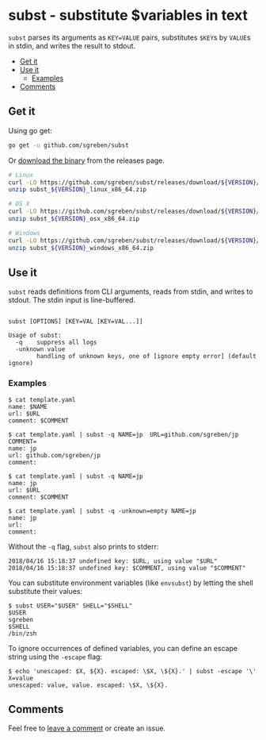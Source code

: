 # subst - substitute $variables in text

`subst` parses its arguments as `KEY=VALUE` pairs, substitutes `$KEY`s by `VALUE`s in stdin, and writes the result to stdout.

<!-- TOC -->

- [Get it](#get-it)
- [Use it](#use-it)
    - [Examples](#examples)
- [Comments](#comments)

<!-- /TOC -->

## Get it

Using go get:

```bash
go get -u github.com/sgreben/subst
```

Or [download the binary](https://github.com/sgreben/subst/releases/latest) from the releases page. 

```bash
# Linux
curl -LO https://github.com/sgreben/subst/releases/download/${VERSION}/subst_${VERSION}_linux_x86_64.zip
unzip subst_${VERSION}_linux_x86_64.zip

# OS X
curl -LO https://github.com/sgreben/subst/releases/download/${VERSION}/subst_${VERSION}_osx_x86_64.zip
unzip subst_${VERSION}_osx_x86_64.zip

# Windows
curl -LO https://github.com/sgreben/subst/releases/download/${VERSION}/subst_${VERSION}_windows_x86_64.zip
unzip subst_${VERSION}_windows_x86_64.zip
```

## Use it

`subst` reads definitions from CLI arguments, reads from stdin, and writes to stdout. The stdin input is line-buffered.

```text

subst [OPTIONS] [KEY=VAL [KEY=VAL...]]

Usage of subst:
  -q    suppress all logs
  -unknown value
        handling of unknown keys, one of [ignore empty error] (default ignore)
```

### Examples

```shell
$ cat template.yaml
name: $NAME
url: $URL
comment: $COMMENT

$ cat template.yaml | subst -q NAME=jp  URL=github.com/sgreben/jp COMMENT=
name: jp
url: github.com/sgreben/jp
comment: 

$ cat template.yaml | subst -q NAME=jp 
name: jp
url: $URL
comment: $COMMENT

$ cat template.yaml | subst -q -unknown=empty NAME=jp 
name: jp
url: 
comment: 
```

Without the `-q` flag, `subst` also prints to stderr:

```shell
2018/04/16 15:18:37 undefined key: $URL, using value "$URL"
2018/04/16 15:18:37 undefined key: $COMMENT, using value "$COMMENT"
```

You can substitute environment variables (like `envsubst`) by letting the shell substitute their values:

```shell
$ subst USER="$USER" SHELL="$SHELL"
$USER
sgreben
$SHELL
/bin/zsh
```

To ignore occurrences of defined variables, you can define an escape string using the `-escape` flag:

```shell
$ echo 'unescaped: $X, ${X}. escaped: \$X, \${X}.' | subst -escape '\' X=value
unescaped: value, value. escaped: \$X, \${X}.
```

## Comments

Feel free to [leave a comment](https://github.com/sgreben/subst/issues/1) or create an issue.